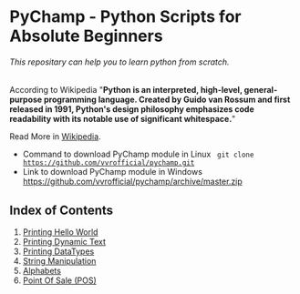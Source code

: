 # PyChamp - Python Scripts for Absolute Beginners

###### This repositary can help you to learn python from scratch.

According to Wikipedia "**Python is an interpreted, high-level, general-purpose programming language. Created by Guido van Rossum and first released in 1991, Python's design philosophy emphasizes code readability with its notable use of significant whitespace.**"

Read More in [Wikipedia](https://en.wikipedia.org/wiki/Python_(programming_language)/).

- Command to download PyChamp module in Linux <code> git clone https://github.com/vvrofficial/pychamp.git </code>
- Link to download PyChamp module in Windows  https://github.com/vvrofficial/pychamp/archive/master.zip

## Index of Contents
1. [Printing Hello World](https://github.com/vvrofficial/pychamp/blob/master/helloworld.py/)
2. [Printing Dynamic Text](https://github.com/vvrofficial/pychamp/blob/master/dynamic.py/)
3. [Printing DataTypes](https://github.com/vvrofficial/pychamp/blob/master/datatypes.py/)
4. [String Manipulation](https://github.com/vvrofficial/pychamp/blob/master/stringmanipulation.py/)
5. [Alphabets](https://github.com/vvrofficial/pychamp/blob/master/alphabets.py/)
6. [Point Of Sale (POS)](https://github.com/vvrofficial/pychamp/blob/master/POS.py/)
